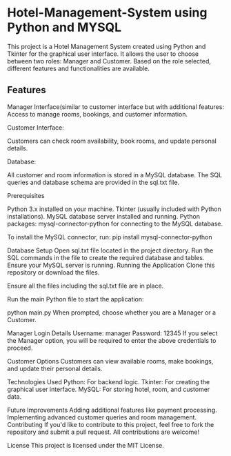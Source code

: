 # Hotel-Management-System using Python and MYSQL

This project is a Hotel Management System created using Python and Tkinter for the graphical user interface. It allows the user to choose between two roles: Manager and Customer. Based on the role selected, different features and functionalities are available.

## Features

Manager Interface(similar to customer interface but with additional features:
Access to manage rooms, bookings, and customer information.

Customer Interface:

Customers can check room availability, book rooms, and update personal details.

Database:

All customer and room information is stored in a MySQL database.
The SQL queries and database schema are provided in the sql.txt file.


Prerequisites

Python 3.x installed on your machine.
Tkinter (usually included with Python installations).
MySQL database server installed and running.
Python packages: mysql-connector-python for connecting to the MySQL database.

To install the MySQL connector, run:
pip install mysql-connector-python

Database Setup
Open sql.txt file located in the project directory.
Run the SQL commands in the file to create the required database and tables.
Ensure your MySQL server is running.
Running the Application
Clone this repository or download the files.

Ensure all the files including the sql.txt file are in place.

Run the main Python file to start the application:

python main.py
When prompted, choose whether you are a Manager or a Customer.

Manager Login Details
Username: manager
Password: 12345
If you select the Manager option, you will be required to enter the above credentials to proceed.

Customer Options
Customers can view available rooms, make bookings, and update their personal details.

Technologies Used
Python: For backend logic.
Tkinter: For creating the graphical user interface.
MySQL: For storing hotel, room, and customer data.

Future Improvements
Adding additional features like payment processing.
Implementing advanced customer queries and room management.
Contributing
If you'd like to contribute to this project, feel free to fork the repository and submit a pull request. All contributions are welcome!

License
This project is licensed under the MIT License.


